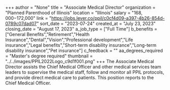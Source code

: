 +++
author = "None"
title = "Associate Medical Director"
organization = "Planned Parenthood of Illinois"
location = "Illinois"
salary = "$168,000-$172,000"
link = "https://jobs.lever.co/ppil/c0cf4d09-a397-4b26-854d-0789c07dad07"
sort_date = "2023-07-24"
created_at = "July 23, 2023"
closing_date = "August 17, 2023"
a_job_type = ["Full Time"]
b_benefits = ["General Benefits","Retirement","Health Insurance","Dental","Vision","Professional development","Life insurance","Legal benefits","Short-term disability insurance","Long-term disability insurance","Pet insurance"]
c_feedback = ""
aa_degrees_required = "Master's degree required"
thumbnail = "../../images/PPIL2022Logo_c9d1f001.png"
+++
The Associate Medical Director assists the Chief Medical Officer and other medical services team leaders to supervise the medical staff, follow and monitor all PPIL protocols, and provide direct medical care to patients. This position reports to the Chief Medical Officer.